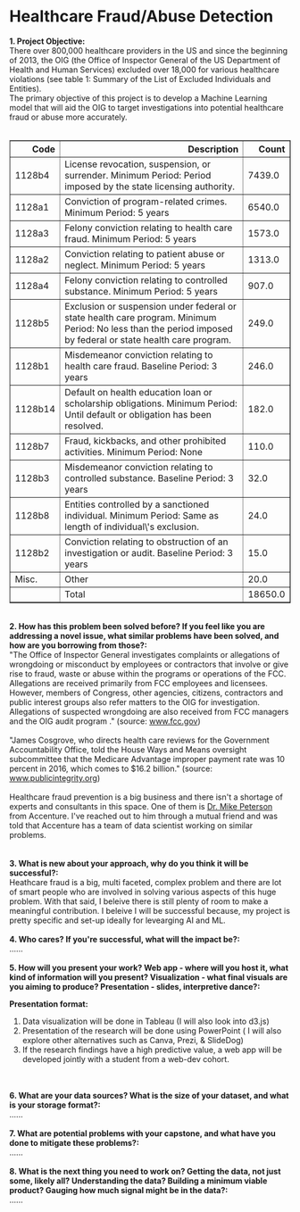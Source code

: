 <div class="cell text_cell rendered unselected" tabindex="2">
<div class="inner_cell">
<div class="text_cell_render rendered_html" tabindex="-1">
<h1>Healthcare Fraud/Abuse Detection</h1>
</div>
</div>
</div>
<div class="cell text_cell unselected rendered" tabindex="2">
<div class="prompt input_prompt"><strong>1. Project Objective:</strong></div>
<div class="prompt input_prompt">
There over 800,000 healthcare providers in the US and since the beginning of 2013, the OIG (the Office of Inspector General of the US Department of Health and Human Services) excluded over 18,000 for various healthcare violations (see table 1: Summary of the List of Excluded Individuals and Entities). 
<br />
The primary objective of this project is to develop a Machine Learning model that will aid the OIG to target investigations into potential healthcare fraud or abuse more accurately.&nbsp;</div>
<br />
<table border="1" class="dataframe">  <thead>    <tr style="text-align: right;">      <th>Code</th>      <th>Description</th>      <th>Count</th>    </tr>  </thead>  <tbody>    <tr>      <td>1128b4</td>      <td>License revocation, suspension, or surrender. Minimum Period: Period imposed by the state licensing authority.</td>      <td>7439.0</td>    </tr>    <tr>      <td>1128a1</td>      <td>Conviction of program-related crimes. Minimum Period: 5 years</td>      <td>6540.0</td>    </tr>    <tr>      <td>1128a3</td>      <td>Felony conviction relating to health care fraud. Minimum Period: 5 years</td>      <td>1573.0</td>    </tr>    <tr>      <td>1128a2</td>      <td>Conviction relating to patient abuse or neglect. Minimum Period: 5 years</td>      <td>1313.0</td>    </tr>    <tr>      <td>1128a4</td>      <td>Felony conviction relating to controlled substance. Minimum Period: 5 years</td>      <td>907.0</td>    </tr>    <tr>      <td>1128b5</td>      <td>Exclusion or suspension under federal or state health care program. Minimum Period: No less than the period imposed by federal or state health care program.</td>      <td>249.0</td>    </tr>    <tr>      <td>1128b1</td>      <td>Misdemeanor conviction relating to health care fraud. Baseline Period: 3 years</td>      <td>246.0</td>    </tr>    <tr>      <td>1128b14</td>      <td>Default on health education loan or scholarship obligations. Minimum Period: Until default or obligation has been resolved.</td>      <td>182.0</td>    </tr>    <tr>      <td>1128b7</td>      <td>Fraud, kickbacks, and other prohibited activities. Minimum Period: None</td>      <td>110.0</td>    </tr>    <tr>      <td>1128b3</td>      <td>Misdemeanor conviction relating to controlled substance. Baseline Period: 3 years</td>      <td>32.0</td>    </tr>    <tr>      <td>1128b8</td>      <td>Entities controlled by a sanctioned individual. Minimum Period: Same as length of individual\'s exclusion.</td>      <td>24.0</td>    </tr>    <tr>      <td>1128b2</td>      <td>Conviction relating to obstruction of an investigation or audit. Baseline Period: 3 years</td>      <td>15.0</td>    </tr>    <tr>      <td>Misc.</td>      <td>Other</td>      <td>20.0</td>    </tr>    <tr>      <td></td>      <td>Total</td>      <td>18650.0</td>    </tr>  </tbody></table>
<br />
<div class="prompt input_prompt"><strong>2. How has this problem been solved before? If you feel like you are addressing a novel issue, what similar problems have been solved, and how are you borrowing from those?:</strong></div>
<div class="prompt input_prompt">
"The Office of Inspector General investigates complaints or allegations of wrongdoing or misconduct by employees or contractors that involve or give rise to fraud, waste or abuse within the programs or operations of the FCC.<br />
Allegations are received primarily from FCC employees and licensees. However, members of Congress, other agencies, citizens, contractors and public interest groups also refer matters to the OIG for investigation. Allegations of suspected wrongdoing are also received from FCC managers and the OIG audit program ." (source: <a href="https://www.fcc.gov/inspector-general/general/investigations#block-menu-block-4">www.fcc.gov</a>)<br />
<br />
"James Cosgrove, who directs health care reviews for the Government Accountability Office, told the House Ways and Means oversight subcommittee that the Medicare Advantage improper payment rate was 10 percent in 2016, which comes to $16.2 billion." (source: <a href="https://www.publicintegrity.org/2017/07/19/21011/fraud-and-billing-mistakes-cost-medicare-and-taxpayers-tens-billions-last-year">www.publicintegrity.org</a>)<br />
<br />
Healthcare fraud prevention is a big business and there isn't a shortage of experts and consultants in this space. One of them is <a href="https://www.accenture.com/us-en/company-michael-petersen">Dr. Mike Peterson</a> from Accenture. I've reached out to him through a mutual friend and was told that Accenture has a team of data scientist working on similar problems.<br /> 
&nbsp;</div>
<br />
<div class="prompt input_prompt"><strong>3. What is new about your approach, why do you think it will be successful?:</strong></div>
<div class="prompt input_prompt">
Heathcare fraud is a big, multi faceted, complex problem and there are lot of smart people who are involved in solving various aspects of this huge problem. With that said, I beleive there is still plenty of room to make a meaningful contribution. I beleive I will be successful because, my project is pretty specific and set-up ideally for levearging AI and ML.<br />
<br />
<div class="prompt input_prompt"><strong>4. Who cares? If you're successful, what will the impact be?:</strong></div>
<div class="prompt input_prompt">
......<br />
<br />
<div class="prompt input_prompt"><strong>5. How will you present your work? Web app - where will you host it, what kind of information will you present? Visualization - what final visuals are you aiming to produce? Presentation - slides, interpretive dance?:</strong></div>
<div class="prompt input_prompt">
<p><strong>Presentation format:</strong></p>
<ol>
<li>Data visualization will be done in Tableau (I will also look into d3.js)</li>
<li>Presentation of the research will be done using PowerPoint ( I will also explore other alternatives such as Canva, Prezi, &amp; SlideDog)</li>
<li>If the research findings have a high predictive value, a web app will be developed jointly with a student from a web-dev cohort.</li>
</ol><br />
<br />
<div class="prompt input_prompt"><strong>6. What are your data sources? What is the size of your dataset, and what is your storage format?:</strong></div>
<div class="prompt input_prompt">
......<br />
<br />
<div class="prompt input_prompt"><strong>7. What are potential problems with your capstone, and what have you done to mitigate these problems?:</strong></div>
<div class="prompt input_prompt">
......<br />
<br />
<div clas s="prompt input_prompt"><strong>8. What is the next thing you need to work on? Getting the data, not just some, likely all? Understanding the data? Building a minimum viable product? Gauging how much signal might be in the data?:</strong></div>
<div class="prompt input_prompt">
......<br />
